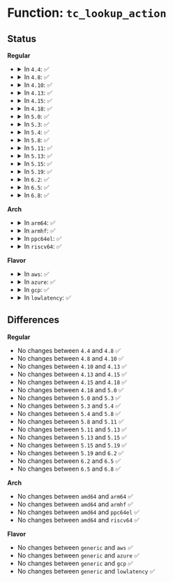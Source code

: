 # Function: <code>tc_lookup_action</code>

## Status
<b>Regular</b>
<ul>
<li>
<details>
<summary>In <code>4.4</code>: ✅</summary>

```c
struct tc_action_ops *tc_lookup_action(struct nlattr *kind);
```

**Collision:** Unique Static

**Inline:** No

**Transformation:** False

**Instances:**

```
In net/sched/act_api.c (ffffffff81747090)
Location: net/sched/act_api.c:387
Inline: False
Direct callers:
  - net/sched/act_api.c:tca_action_flush
  - net/sched/act_api.c:tc_dump_action
  - net/sched/act_api.c:tca_action_gd
```
**Symbols:**

```
ffffffff81747090-ffffffff81747106: tc_lookup_action (STB_LOCAL)
```
</details>
</li>
<li>
<details>
<summary>In <code>4.8</code>: ✅</summary>

```c
struct tc_action_ops *tc_lookup_action(struct nlattr *kind);
```

**Collision:** Unique Static

**Inline:** No

**Transformation:** False

**Instances:**

```
In net/sched/act_api.c (ffffffff817b42e0)
Location: net/sched/act_api.c:405
Inline: False
Direct callers:
  - net/sched/act_api.c:tc_dump_action
  - net/sched/act_api.c:tca_action_gd
  - net/sched/act_api.c:tca_action_flush
```
**Symbols:**

```
ffffffff817b42e0-ffffffff817b4356: tc_lookup_action (STB_LOCAL)
```
</details>
</li>
<li>
<details>
<summary>In <code>4.10</code>: ✅</summary>

```c
struct tc_action_ops *tc_lookup_action(struct nlattr *kind);
```

**Collision:** Unique Static

**Inline:** No

**Transformation:** False

**Instances:**

```
In net/sched/act_api.c (ffffffff817e3b90)
Location: net/sched/act_api.c:413
Inline: False
Direct callers:
  - net/sched/act_api.c:tc_dump_action
  - net/sched/act_api.c:tca_action_gd
  - net/sched/act_api.c:tca_action_flush
```
**Symbols:**

```
ffffffff817e3b90-ffffffff817e3c06: tc_lookup_action (STB_LOCAL)
```
</details>
</li>
<li>
<details>
<summary>In <code>4.13</code>: ✅</summary>

```c
struct tc_action_ops *tc_lookup_action(struct nlattr *kind);
```

**Collision:** Unique Static

**Inline:** No

**Transformation:** False

**Instances:**

```
In net/sched/act_api.c (ffffffff818034e0)
Location: net/sched/act_api.c:440
Inline: False
Direct callers:
  - net/sched/act_api.c:tc_dump_action
  - net/sched/act_api.c:tca_action_gd
  - net/sched/act_api.c:tca_action_flush
```
**Symbols:**

```
ffffffff818034e0-ffffffff81803556: tc_lookup_action (STB_LOCAL)
```
</details>
</li>
<li>
<details>
<summary>In <code>4.15</code>: ✅</summary>

```c
struct tc_action_ops *tc_lookup_action(struct nlattr *kind);
```

**Collision:** Unique Static

**Inline:** No

**Transformation:** False

**Instances:**

```
In net/sched/act_api.c (ffffffff81881960)
Location: net/sched/act_api.c:453
Inline: False
Direct callers:
  - net/sched/act_api.c:tc_dump_action
  - net/sched/act_api.c:tca_action_gd
  - net/sched/act_api.c:tca_action_flush
```
**Symbols:**

```
ffffffff81881960-ffffffff818819d6: tc_lookup_action (STB_LOCAL)
```
</details>
</li>
<li>
<details>
<summary>In <code>4.18</code>: ✅</summary>

```c
struct tc_action_ops *tc_lookup_action(struct nlattr *kind);
```

**Collision:** Unique Static

**Inline:** No

**Transformation:** False

**Instances:**

```
In net/sched/act_api.c (ffffffff818d5430)
Location: net/sched/act_api.c:473
Inline: False
Direct callers:
  - net/sched/act_api.c:tc_dump_action
  - net/sched/act_api.c:tca_action_gd
```
**Symbols:**

```
ffffffff818d5430-ffffffff818d54a4: tc_lookup_action (STB_LOCAL)
```
</details>
</li>
<li>
<details>
<summary>In <code>5.0</code>: ✅</summary>

```c
struct tc_action_ops *tc_lookup_action(struct nlattr *kind);
```

**Collision:** Unique Static

**Inline:** No

**Transformation:** False

**Instances:**

```
In net/sched/act_api.c (ffffffff81902070)
Location: net/sched/act_api.c:600
Inline: False
Direct callers:
  - net/sched/act_api.c:tc_dump_action
  - net/sched/act_api.c:tca_action_gd
  - net/sched/act_api.c:tca_action_gd
```
**Symbols:**

```
ffffffff81902070-ffffffff819020e4: tc_lookup_action (STB_LOCAL)
```
</details>
</li>
<li>
<details>
<summary>In <code>5.3</code>: ✅</summary>

```c
struct tc_action_ops *tc_lookup_action(struct nlattr *kind);
```

**Collision:** Unique Static

**Inline:** No

**Transformation:** False

**Instances:**

```
In net/sched/act_api.c (ffffffff81963200)
Location: net/sched/act_api.c:627
Inline: False
Direct callers:
  - net/sched/act_api.c:tc_dump_action
  - net/sched/act_api.c:tca_action_gd
  - net/sched/act_api.c:tca_action_gd
```
**Symbols:**

```
ffffffff81963200-ffffffff81963279: tc_lookup_action (STB_LOCAL)
```
</details>
</li>
<li>
<details>
<summary>In <code>5.4</code>: ✅</summary>

```c
struct tc_action_ops *tc_lookup_action(struct nlattr *kind);
```

**Collision:** Unique Static

**Inline:** No

**Transformation:** False

**Instances:**

```
In net/sched/act_api.c (ffffffff81999d80)
Location: net/sched/act_api.c:627
Inline: False
Direct callers:
  - net/sched/act_api.c:tc_dump_action
  - net/sched/act_api.c:tca_action_gd
  - net/sched/act_api.c:tca_action_gd
```
**Symbols:**

```
ffffffff81999d80-ffffffff81999df9: tc_lookup_action (STB_LOCAL)
```
</details>
</li>
<li>
<details>
<summary>In <code>5.8</code>: ✅</summary>

```c
struct tc_action_ops *tc_lookup_action(struct nlattr *kind);
```

**Collision:** Unique Static

**Inline:** No

**Transformation:** False

**Instances:**

```
In net/sched/act_api.c (ffffffff81a72ae0)
Location: net/sched/act_api.c:643
Inline: False
Direct callers:
  - net/sched/act_api.c:tc_dump_action
  - net/sched/act_api.c:tca_action_flush
```
**Symbols:**

```
ffffffff81a72ae0-ffffffff81a72b59: tc_lookup_action (STB_LOCAL)
```
</details>
</li>
<li>
<details>
<summary>In <code>5.11</code>: ✅</summary>

```c
struct tc_action_ops *tc_lookup_action(struct nlattr *kind);
```

**Collision:** Unique Static

**Inline:** No

**Transformation:** False

**Instances:**

```
In net/sched/act_api.c (ffffffff81a7b6a0)
Location: net/sched/act_api.c:684
Inline: False
Direct callers:
  - net/sched/act_api.c:tc_dump_action
  - net/sched/act_api.c:tca_action_flush
```
**Symbols:**

```
ffffffff81a7b6a0-ffffffff81a7b719: tc_lookup_action (STB_LOCAL)
```
</details>
</li>
<li>
<details>
<summary>In <code>5.13</code>: ✅</summary>

```c
struct tc_action_ops *tc_lookup_action(struct nlattr *kind);
```

**Collision:** Unique Static

**Inline:** No

**Transformation:** False

**Instances:**

```
In net/sched/act_api.c (ffffffff81a64430)
Location: net/sched/act_api.c:697
Inline: False
Direct callers:
  - net/sched/act_api.c:tc_dump_action
  - net/sched/act_api.c:tca_action_gd
  - net/sched/act_api.c:tca_action_flush
```
**Symbols:**

```
ffffffff81a64430-ffffffff81a644a9: tc_lookup_action (STB_LOCAL)
```
</details>
</li>
<li>
<details>
<summary>In <code>5.15</code>: ✅</summary>

```c
struct tc_action_ops *tc_lookup_action(struct nlattr *kind);
```

**Collision:** Unique Static

**Inline:** No

**Transformation:** False

**Instances:**

```
In net/sched/act_api.c (ffffffff81b1d840)
Location: net/sched/act_api.c:697
Inline: False
Direct callers:
  - net/sched/act_api.c:tc_dump_action
  - net/sched/act_api.c:tca_action_gd
  - net/sched/act_api.c:tca_action_flush
```
**Symbols:**

```
ffffffff81b1d840-ffffffff81b1d8b9: tc_lookup_action (STB_LOCAL)
```
</details>
</li>
<li>
<details>
<summary>In <code>5.19</code>: ✅</summary>

```c
struct tc_action_ops *tc_lookup_action(struct nlattr *kind);
```

**Collision:** Unique Static

**Inline:** No

**Transformation:** False

**Instances:**

```
In net/sched/act_api.c (ffffffff81ca4790)
Location: net/sched/act_api.c:1012
Inline: False
Direct callers:
  - net/sched/act_api.c:tc_dump_action
  - net/sched/act_api.c:tca_action_gd
  - net/sched/act_api.c:tca_action_flush
```
**Symbols:**

```
ffffffff81ca4790-ffffffff81ca480b: tc_lookup_action (STB_LOCAL)
```
</details>
</li>
<li>
<details>
<summary>In <code>6.2</code>: ✅</summary>

```c
struct tc_action_ops *tc_lookup_action(struct nlattr *kind);
```

**Collision:** Unique Static

**Inline:** No

**Transformation:** False

**Instances:**

```
In net/sched/act_api.c (ffffffff81e611b0)
Location: net/sched/act_api.c:1038
Inline: False
Direct callers:
  - net/sched/act_api.c:tc_dump_action
  - net/sched/act_api.c:tca_action_gd
  - net/sched/act_api.c:tca_action_flush
```
**Symbols:**

```
ffffffff81e611b0-ffffffff81e6122b: tc_lookup_action (STB_LOCAL)
```
</details>
</li>
<li>
<details>
<summary>In <code>6.5</code>: ✅</summary>

```c
struct tc_action_ops *tc_lookup_action(struct nlattr *kind);
```

**Collision:** Unique Static

**Inline:** No

**Transformation:** False

**Instances:**

```
In net/sched/act_api.c (ffffffff81ebd1c0)
Location: net/sched/act_api.c:1033
Inline: False
Direct callers:
  - net/sched/act_api.c:tc_dump_action
  - net/sched/act_api.c:tca_action_gd
  - net/sched/act_api.c:tca_action_flush
```
**Symbols:**

```
ffffffff81ebd1c0-ffffffff81ebd23b: tc_lookup_action (STB_LOCAL)
```
</details>
</li>
<li>
<details>
<summary>In <code>6.8</code>: ✅</summary>

```c
struct tc_action_ops *tc_lookup_action(struct nlattr *kind);
```

**Collision:** Unique Static

**Inline:** No

**Transformation:** False

**Instances:**

```
In net/sched/act_api.c (ffffffff81f803b0)
Location: net/sched/act_api.c:1054
Inline: False
Direct callers:
  - net/sched/act_api.c:tc_dump_action
  - net/sched/act_api.c:tca_action_gd
  - net/sched/act_api.c:tca_action_flush
```
**Symbols:**

```
ffffffff81f803b0-ffffffff81f8042b: tc_lookup_action (STB_LOCAL)
```
</details>
</li>
</ul>
<b>Arch</b>
<ul>
<li>
<details>
<summary>In <code>arm64</code>: ✅</summary>

```c
struct tc_action_ops *tc_lookup_action(struct nlattr *kind);
```

**Collision:** Unique Static

**Inline:** No

**Transformation:** False

**Instances:**

```
In net/sched/act_api.c (ffff800010c47088)
Location: net/sched/act_api.c:627
Inline: False
Direct callers:
  - net/sched/act_api.c:tc_dump_action
  - net/sched/act_api.c:tca_action_gd
  - net/sched/act_api.c:tca_action_gd
```
**Symbols:**

```
ffff800010c47088-ffff800010c47178: tc_lookup_action (STB_LOCAL)
```
</details>
</li>
<li>
<details>
<summary>In <code>armhf</code>: ✅</summary>

```c
struct tc_action_ops *tc_lookup_action(struct nlattr *kind);
```

**Collision:** Unique Static

**Inline:** No

**Transformation:** False

**Instances:**

```
In net/sched/act_api.c (c0d58094)
Location: net/sched/act_api.c:627
Inline: False
Direct callers:
  - net/sched/act_api.c:tc_dump_action
  - net/sched/act_api.c:tca_action_gd
  - net/sched/act_api.c:tca_action_flush
```
**Symbols:**

```
c0d58094-c0d58148: tc_lookup_action (STB_LOCAL)
```
</details>
</li>
<li>
<details>
<summary>In <code>ppc64el</code>: ✅</summary>

```c
struct tc_action_ops *tc_lookup_action(struct nlattr *kind);
```

**Collision:** Unique Static

**Inline:** No

**Transformation:** False

**Instances:**

```
In net/sched/act_api.c (c000000000d43720)
Location: net/sched/act_api.c:627
Inline: False
Direct callers:
  - net/sched/act_api.c:tc_dump_action
  - net/sched/act_api.c:tca_action_gd
  - net/sched/act_api.c:tca_action_gd
```
**Symbols:**

```
c000000000d43720-c000000000d43804: tc_lookup_action (STB_LOCAL)
```
</details>
</li>
<li>
<details>
<summary>In <code>riscv64</code>: ✅</summary>

```c
struct tc_action_ops *tc_lookup_action(struct nlattr *kind);
```

**Collision:** Unique Static

**Inline:** No

**Transformation:** False

**Instances:**

```
In net/sched/act_api.c (ffffffe0007b4e58)
Location: net/sched/act_api.c:627
Inline: False
Direct callers:
  - net/sched/act_api.c:tc_dump_action
  - net/sched/act_api.c:tca_action_gd
  - net/sched/act_api.c:tca_action_gd
```
**Symbols:**

```
ffffffe0007b4e58-ffffffe0007b4ee0: tc_lookup_action (STB_LOCAL)
```
</details>
</li>
</ul>
<b>Flavor</b>
<ul>
<li>
<details>
<summary>In <code>aws</code>: ✅</summary>

```c
struct tc_action_ops *tc_lookup_action(struct nlattr *kind);
```

**Collision:** Unique Static

**Inline:** No

**Transformation:** False

**Instances:**

```
In net/sched/act_api.c (ffffffff81939bf0)
Location: net/sched/act_api.c:627
Inline: False
Direct callers:
  - net/sched/act_api.c:tc_dump_action
  - net/sched/act_api.c:tca_action_gd
  - net/sched/act_api.c:tca_action_gd
```
**Symbols:**

```
ffffffff81939bf0-ffffffff81939c69: tc_lookup_action (STB_LOCAL)
```
</details>
</li>
<li>
<details>
<summary>In <code>azure</code>: ✅</summary>

```c
struct tc_action_ops *tc_lookup_action(struct nlattr *kind);
```

**Collision:** Unique Static

**Inline:** No

**Transformation:** False

**Instances:**

```
In net/sched/act_api.c (ffffffff818f36f0)
Location: net/sched/act_api.c:627
Inline: False
Direct callers:
  - net/sched/act_api.c:tc_dump_action
  - net/sched/act_api.c:tca_action_gd
  - net/sched/act_api.c:tca_action_gd
```
**Symbols:**

```
ffffffff818f36f0-ffffffff818f3769: tc_lookup_action (STB_LOCAL)
```
</details>
</li>
<li>
<details>
<summary>In <code>gcp</code>: ✅</summary>

```c
struct tc_action_ops *tc_lookup_action(struct nlattr *kind);
```

**Collision:** Unique Static

**Inline:** No

**Transformation:** False

**Instances:**

```
In net/sched/act_api.c (ffffffff8198ad80)
Location: net/sched/act_api.c:627
Inline: False
Direct callers:
  - net/sched/act_api.c:tc_dump_action
  - net/sched/act_api.c:tca_action_gd
  - net/sched/act_api.c:tca_action_gd
```
**Symbols:**

```
ffffffff8198ad80-ffffffff8198adf9: tc_lookup_action (STB_LOCAL)
```
</details>
</li>
<li>
<details>
<summary>In <code>lowlatency</code>: ✅</summary>

```c
struct tc_action_ops *tc_lookup_action(struct nlattr *kind);
```

**Collision:** Unique Static

**Inline:** No

**Transformation:** False

**Instances:**

```
In net/sched/act_api.c (ffffffff819ad5e0)
Location: net/sched/act_api.c:627
Inline: False
Direct callers:
  - net/sched/act_api.c:tc_dump_action
  - net/sched/act_api.c:tca_action_gd
  - net/sched/act_api.c:tca_action_gd
```
**Symbols:**

```
ffffffff819ad5e0-ffffffff819ad658: tc_lookup_action (STB_LOCAL)
```
</details>
</li>
</ul>

## Differences
<b>Regular</b>
<ul>
<li>
No changes between <code>4.4</code> and <code>4.8</code> ✅
</li>
<li>
No changes between <code>4.8</code> and <code>4.10</code> ✅
</li>
<li>
No changes between <code>4.10</code> and <code>4.13</code> ✅
</li>
<li>
No changes between <code>4.13</code> and <code>4.15</code> ✅
</li>
<li>
No changes between <code>4.15</code> and <code>4.18</code> ✅
</li>
<li>
No changes between <code>4.18</code> and <code>5.0</code> ✅
</li>
<li>
No changes between <code>5.0</code> and <code>5.3</code> ✅
</li>
<li>
No changes between <code>5.3</code> and <code>5.4</code> ✅
</li>
<li>
No changes between <code>5.4</code> and <code>5.8</code> ✅
</li>
<li>
No changes between <code>5.8</code> and <code>5.11</code> ✅
</li>
<li>
No changes between <code>5.11</code> and <code>5.13</code> ✅
</li>
<li>
No changes between <code>5.13</code> and <code>5.15</code> ✅
</li>
<li>
No changes between <code>5.15</code> and <code>5.19</code> ✅
</li>
<li>
No changes between <code>5.19</code> and <code>6.2</code> ✅
</li>
<li>
No changes between <code>6.2</code> and <code>6.5</code> ✅
</li>
<li>
No changes between <code>6.5</code> and <code>6.8</code> ✅
</li>
</ul>
<b>Arch</b>
<ul>
<li>
No changes between <code>amd64</code> and <code>arm64</code> ✅
</li>
<li>
No changes between <code>amd64</code> and <code>armhf</code> ✅
</li>
<li>
No changes between <code>amd64</code> and <code>ppc64el</code> ✅
</li>
<li>
No changes between <code>amd64</code> and <code>riscv64</code> ✅
</li>
</ul>
<b>Flavor</b>
<ul>
<li>
No changes between <code>generic</code> and <code>aws</code> ✅
</li>
<li>
No changes between <code>generic</code> and <code>azure</code> ✅
</li>
<li>
No changes between <code>generic</code> and <code>gcp</code> ✅
</li>
<li>
No changes between <code>generic</code> and <code>lowlatency</code> ✅
</li>
</ul>
